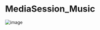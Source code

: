 # MediaSession_Music
![image](https://user-images.githubusercontent.com/5981527/137316312-2906d161-c6f8-4cdb-923d-ecf57daa9ad7.png)
